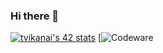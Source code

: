 ### Hi there 👋

<!--
**Tuengdin/Tuengdin** is a ✨ _special_ ✨ repository because its `README.md` (this file) appears on your GitHub profile.

Here are some ideas to get you started:

- 🔭 I’m currently working on ...
- 🌱 I’m currently learning ...
- 👯 I’m looking to collaborate on ...
- 🤔 I’m looking for help with ...
- 💬 Ask me about ...
- 📫 How to reach me: ...
- 😄 Pronouns: ...
- ⚡ Fun fact: ...
-->
[![tvikanai's 42 stats](https://badge.mediaplus.ma/binary/tvikanai?1337Badge=off&UM6P=off)](https://github.com/oakoudad/badge42)
[![Codeware](https://www.codewars.com/users/tdin/badges/large)
